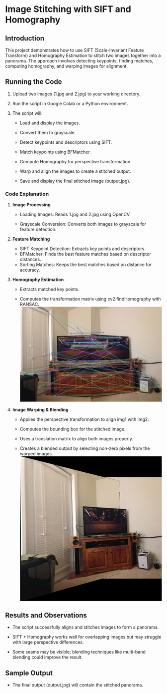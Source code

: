 # **Image Stitching with SIFT and Homography**

## Introduction
This project demonstrates how to use SIFT (Scale-Invariant Feature Transform) and Homography Estimation to stitch two images together into a panorama. The approach involves detecting keypoints, finding matches, computing homography, and warping images for alignment.

## Running the Code

1. Upload two images (1.jpg and 2.jpg) to your working directory.

2. Run the script in Google Colab or a Python environment.

3. The script will:

   * Load and display the images.
  
   * Convert them to grayscale.
  
   * Detect keypoints and descriptors using SIFT.
  
   * Match keypoints using BFMatcher.
   * Compute Homography for perspective transformation.
  
   * Warp and align the images to create a stitched output.
  
   * Save and display the final stitched image (output.jpg).
   

### **Code Explanation**

1. **Image Processing**

   * Loading Images: Reads 1.jpg and 2.jpg using OpenCV.
  
   * Grayscale Conversion: Converts both images to grayscale for feature detection.

2. **Feature Matching**

   * SIFT Keypoint Detection: Extracts key points and descriptors.
   * BFMatcher: Finds the best feature matches based on descriptor distances.
   * Sorting Matches: Keeps the best matches based on distance for accuracy.
     


3. **Homography Estimation**

   * Extracts matched key points.

   * Computes the transformation matrix using cv2.findHomography with RANSAC.
    ![Greyscale Image](https://github.com/Shriya8704/VR_Assignment1_Shriya_533/blob/main/Q2/img_matches.jpg)

4. **Image Warping & Blending**

   * Applies the perspective transformation to align img1 with img2.

   * Computes the bounding box for the stitched image.

   * Uses a translation matrix to align both images properly.

   * Creates a blended output by selecting non-zero pixels from the warped images.
     ![Greyscale Image](https://github.com/Shriya8704/VR_Assignment1_Shriya_533/blob/main/Q2/output.jpg)

## **Results and Observations**

   * The script successfully aligns and stitches images to form a panorama.

   * SIFT + Homography works well for overlapping images but may struggle with large perspective differences.

   * Some seams may be visible; blending techniques like multi-band blending could improve the result.

## **Sample Output**

   * The final output (output.jpg) will contain the stitched panorama.

